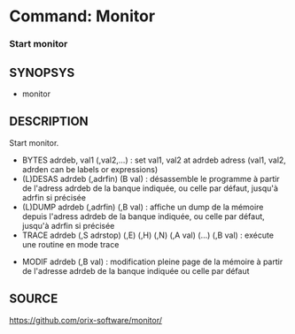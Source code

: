 # Command: Monitor

### Start monitor

## SYNOPSYS
+ monitor

## DESCRIPTION

Start monitor.

+ BYTES adrdeb, val1 (,val2,...) : set val1, val2 at adrdeb adress (val1, val2, adrden can be labels or expressions)
+ (L)DESAS adrdeb (,adrfin) (B val) : désassemble le programme à partir de l'adress adrdeb de la banque indiquée, ou celle par défaut, jusqu'à adrfin si précisée
+ (L)DUMP adrdeb (,adrfin) (,B val) : affiche un dump de la mémoire depuis l'adress adrdeb de la banque indiquée, ou celle par défaut, jusqu'à adrfin si précisée
+ TRACE adrdeb (,S adrstop) (,E) (,H) (,N) (,A val) (...) (,B val) : exécute une routine en mode trace
- MODIF adrdeb (,B val) : modification pleine page de la mémoire à partir de l'adresse adrdeb de la banque indiquée ou celle par défaut

## SOURCE

https://github.com/orix-software/monitor/
